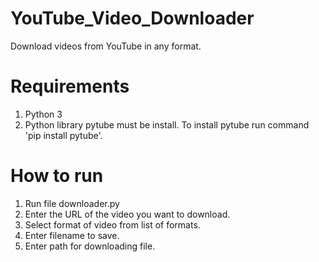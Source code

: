 # YouTube_Video_Downloader

Download videos from YouTube in any format.

# Requirements
1. Python 3 
2. Python library pytube must be install. To install pytube run command 'pip install pytube'.

# How to run
1. Run file downloader.py
2. Enter the URL of the video you want to download.
3. Select format of video from list of formats.
4. Enter filename to save.
5. Enter path for downloading file.
